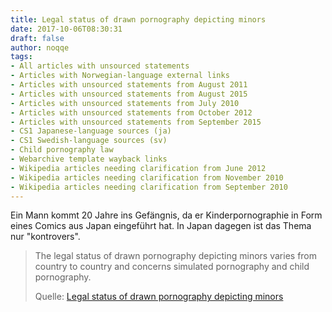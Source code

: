 ```yaml
---
title: Legal status of drawn pornography depicting minors
date: 2017-10-06T08:30:31
draft: false
author: noqqe
tags:
- All articles with unsourced statements
- Articles with Norwegian-language external links
- Articles with unsourced statements from August 2011
- Articles with unsourced statements from August 2015
- Articles with unsourced statements from July 2010
- Articles with unsourced statements from October 2012
- Articles with unsourced statements from September 2015
- CS1 Japanese-language sources (ja)
- CS1 Swedish-language sources (sv)
- Child pornography law
- Webarchive template wayback links
- Wikipedia articles needing clarification from June 2012
- Wikipedia articles needing clarification from November 2010
- Wikipedia articles needing clarification from September 2010
---
```


Ein Mann kommt 20 Jahre ins Gefängnis, da er Kinderpornographie in Form
eines Comics aus Japan eingeführt hat. In Japan dagegen ist das Thema nur
"kontrovers".

> The legal status of drawn pornography depicting minors varies from country to
> country and concerns simulated pornography and child pornography.
>
> Quelle: [Legal status of drawn pornography depicting minors](https://en.wikipedia.org/wiki/Legal_status_of_drawn_pornography_depicting_minors)
